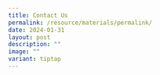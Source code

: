 ```yaml
---
title: Contact Us
permalink: /resource/materials/permalink/
date: 2024-01-31
layout: post
description: ""
image: ""
variant: tiptap
---
```

